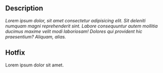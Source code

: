 ## Description

_Lorem ipsum dolor, sit amet consectetur adipisicing elit. Sit deleniti numquam magni reprehenderit sint. Labore
consequuntur autem mollitia ducimus maxime velit modi laboriosam! Dolores qui provident hic praesentium? Aliquam, alias._

## Hotfix

Lorem ipsum dolor sit amet.
